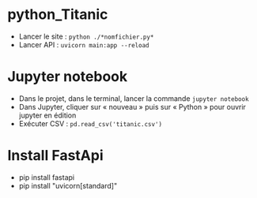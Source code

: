 # python_Titanic

- Lancer le site :  `python ./*nomfichier.py*`
- Lancer API : `uvicorn main:app --reload`


# Jupyter notebook

- Dans le projet, dans le terminal, lancer la commande `jupyter notebook`
- Dans Jupyter, cliquer sur « nouveau » puis sur « Python » pour ouvrir jupyter en édition
- Exécuter CSV : `pd.read_csv('titanic.csv')`

# Install FastApi
* pip install fastapi
* pip install "uvicorn[standard]"